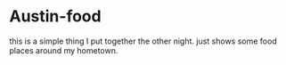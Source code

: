 # Austin-food
this is a simple thing I put together the other night. just shows some food places around my hometown.
